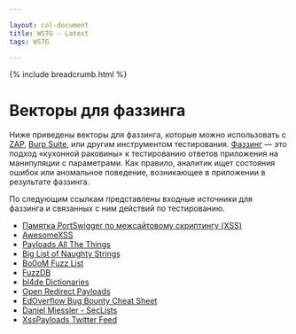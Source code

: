 ```yaml
---

layout: col-document
title: WSTG - Latest
tags: WSTG

---
```


{% include breadcrumb.html %}
# Векторы для фаззинга

Ниже приведены векторы для фаззинга, которые можно использовать с [ZAP](https://www.zaproxy.org), [Burp Suite](https://portswigger.net/burp), или другим инструментом тестирования. [Фаззинг](https://owasp.org/www-community/Fuzzing) — это подход «кухонной раковины» к тестированию ответов приложения на манипуляции с параметрами. Как правило, аналитик ищет состояния ошибок или аномальное поведение, возникающее в приложении в результате фаззинга.

По следующим ссылкам представлены входные источники для фаззинга и связанных с ним действий по тестированию.

- [Памятка PortSwigger по межсайтовому скриптингу (XSS)](https://portswigger.net/web-security/cross-site-scripting/cheat-sheet)
- [AwesomeXSS](https://github.com/s0md3v/AwesomeXSS)
- [Payloads All The Things](https://github.com/swisskyrepo/PayloadsAllTheThings)
- [Big List of Naughty Strings](https://github.com/minimaxir/big-list-of-naughty-strings)
- [Bo0oM Fuzz List](https://github.com/Bo0oM/fuzz.txt)
- [FuzzDB](https://github.com/fuzzdb-project/fuzzdb)
- [bl4de Dictionaries](https://github.com/bl4de/dictionaries)
- [Open Redirect Payloads](https://github.com/cujanovic/Open-Redirect-Payloads)
- [EdOverflow Bug Bounty Cheat Sheet](https://github.com/EdOverflow/bugbounty-cheatsheet)
- [Daniel Miessler - SecLists](https://github.com/danielmiessler/SecLists)
- [XssPayloads Twitter Feed](https://twitter.com/XssPayloads)
